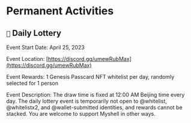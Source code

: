 # Permanent Activities

## `🎉` Daily Lottery

Event Start Date: April 25, 2023

Event Location: [https://discord.gg/umewRubMax](https://discord.gg/umewRubMax)

Event Rewards: 1 Genesis Passcard NFT whitelist per day, randomly selected for 1 person

Event Description: The draw time is fixed at 12:00 AM Beijing time every day. The daily lottery event is temporarily not open to @whitelist, @whitelistx2, and @wallet-submitted identities, and rewards cannot be stacked. You are welcome to support Myshell in other ways.
